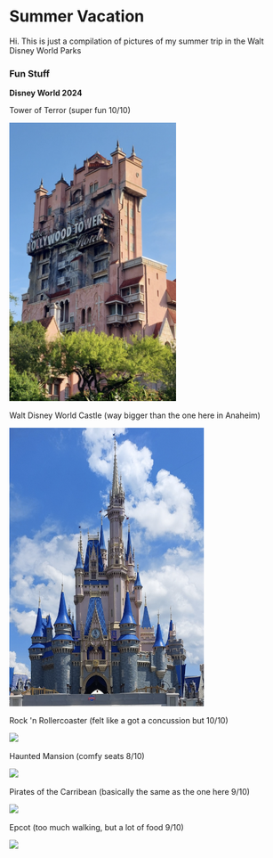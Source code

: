 <!DOCTYPE html>
<html>

<body> 
<h1> <B> Summer Vacation </B> </h1>
<p> Hi. This is just a compilation of pictures of my summer trip in the Walt Disney World Parks </p>
 </body>

<body> 
<h3> Fun Stuff </h3>
<p> <b> Disney World 2024 </b> </p>
 <p> Tower of Terror (super fun 10/10) </p>
  <img src=tot.png width="300" height="500">
 <p> Walt Disney World Castle (way bigger than the one here in Anaheim) </p>
  <img src=wdw.png width="350" height="500">
 <p> Rock 'n Rollercoaster (felt like a got a concussion but 10/10) </p>
  <img src= width="300" height="500">
 <p> Haunted Mansion (comfy seats 8/10) </p>
  <img src= width="300" height="500">
 <p> Pirates of the Carribean (basically the same as the one here 9/10) </p>
  <img src= width="300" height="500">
 <p> Epcot (too much walking, but a lot of food 9/10) </p>
  <img src= width="300" height="500">
 </body>
 
</html>
